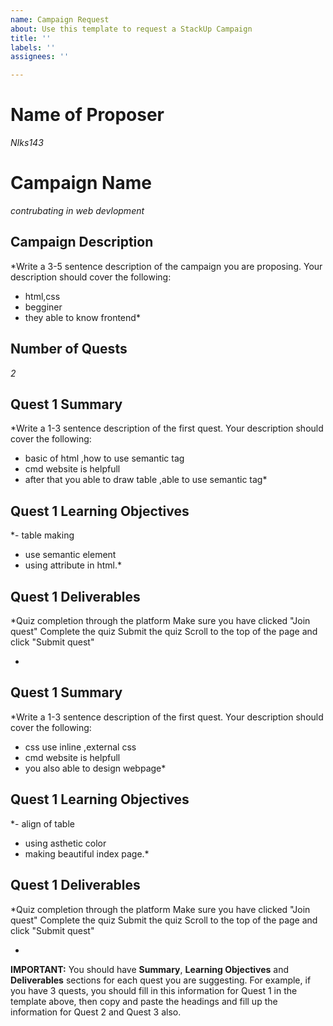 ```yaml
---
name: Campaign Request
about: Use this template to request a StackUp Campaign
title: ''
labels: ''
assignees: ''

---
```


# Name of Proposer
*NIks143*

# Campaign Name
*contrubating in web devlopment*

## Campaign Description
*Write a 3-5 sentence description of the campaign you are proposing. Your description should cover the following:
- html,css
- begginer
- they able to know frontend*

## Number of Quests
*2*

## Quest 1 Summary
*Write a 1-3 sentence description of the first quest. Your description should cover the following:
- basic of html ,how to use semantic tag
- cmd website is helpfull 
- after that you able to draw table ,able to use semantic tag*

## Quest 1 Learning Objectives
*- table making
- use semantic element 
- using attribute in html.*

## Quest 1 Deliverables
*Quiz completion through the platform
Make sure you have clicked "Join quest"
Complete the quiz
Submit the quiz
Scroll to the top of the page and click "Submit quest"

*
## Quest 1 Summary
*Write a 1-3 sentence description of the first quest. Your description should cover the following:
- css use inline ,external css
- cmd website is helpfull 
- you also able to design webpage*

## Quest 1 Learning Objectives
*- align of table
- using asthetic color 
- making beautiful index page.*

## Quest 1 Deliverables
*Quiz completion through the platform
Make sure you have clicked "Join quest"
Complete the quiz
Submit the quiz
Scroll to the top of the page and click "Submit quest"

*

**IMPORTANT:** You should have **Summary**, **Learning Objectives** and **Deliverables** sections for each quest you are suggesting. For example, if you have 3 quests, you should fill in this information for Quest 1 in the template above, then copy and paste the headings and fill up the information for Quest 2 and Quest 3 also.
